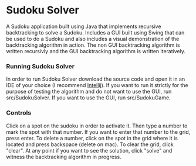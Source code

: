 # Sudoku Solver

A Sudoku application built using Java that implements recursive backtracking to solve a Sudoku. Includes a GUI built using 
Swing that can be used to do a Sudoku and also includes a visual demonstration of the backtracking algorithm in action. 
The non GUI backtracking algorithm is written recursivly and the GUI backtracking algorithm is written iteratively. 

### Running Sudoku Solver

In order to run Sudoku Solver download the source code and open it in an IDE of your choice (I recommend 
[Intellij](https://www.jetbrains.com/idea/)). If you want to run it strictly for the purpose of testing the algorithm and do
not want to use the GUI, run src/SudokuSolver. If you want to use the GUI, run src/SudokuGame.

### Controls

Click on a spot on the sudoku in order to activate it. Then type a number to mark the spot with that number. 
If you want to enter that number to the grid, press enter. To delete a number, click on the spot in the grid where it is 
located and press backspace (delete on mac). To clear the grid, click "clear". At any point if you want to see the solution, click "solve" and witness the backtracking algorithm in progress. 
